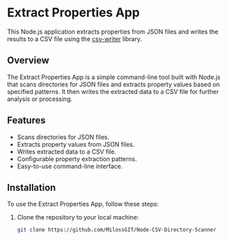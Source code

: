 # Extract Properties App

This Node.js application extracts properties from JSON files and writes the results to a CSV file using the [csv-writer](https://www.npmjs.com/package/csv-writer) library.

## Overview

The Extract Properties App is a simple command-line tool built with Node.js that scans directories for JSON files and extracts property values based on specified patterns. It then writes the extracted data to a CSV file for further analysis or processing.

## Features

- Scans directories for JSON files.
- Extracts property values from JSON files.
- Writes extracted data to a CSV file.
- Configurable property extraction patterns.
- Easy-to-use command-line interface.

## Installation

To use the Extract Properties App, follow these steps:

1. Clone the repository to your local machine:

   ```bash
   git clone https://github.com/MilossGIT/Node-CSV-Directory-Scanner
